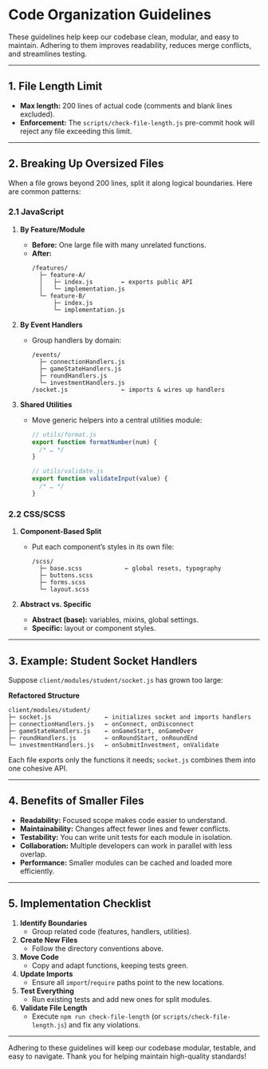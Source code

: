 # Code Organization Guidelines

These guidelines help keep our codebase clean, modular, and easy to maintain. Adhering to them improves readability, reduces merge conflicts, and streamlines testing.

---

## 1. File Length Limit

- **Max length:** 200 lines of actual code (comments and blank lines excluded).
- **Enforcement:** The `scripts/check-file-length.js` pre-commit hook will reject any file exceeding this limit.

---

## 2. Breaking Up Oversized Files

When a file grows beyond 200 lines, split it along logical boundaries. Here are common patterns:

### 2.1 JavaScript

1. **By Feature/Module**

   - **Before:** One large file with many unrelated functions.
   - **After:**
     ```
     /features/
       ├─ feature-A/
       │   ├─ index.js        ← exports public API
       │   └─ implementation.js
       └─ feature-B/
           ├─ index.js
           └─ implementation.js
     ```

2. **By Event Handlers**

   - Group handlers by domain:
     ```
     /events/
       ├─ connectionHandlers.js
       ├─ gameStateHandlers.js
       ├─ roundHandlers.js
       └─ investmentHandlers.js
     /socket.js               ← imports & wires up handlers
     ```

3. **Shared Utilities**

   - Move generic helpers into a central utilities module:

     ```js
     // utils/format.js
     export function formatNumber(num) {
       /* … */
     }

     // utils/validate.js
     export function validateInput(value) {
       /* … */
     }
     ```

### 2.2 CSS/SCSS

1. **Component-Based Split**

   - Put each component’s styles in its own file:
     ```
     /scss/
       ├─ base.scss            ← global resets, typography
       ├─ buttons.scss
       ├─ forms.scss
       └─ layout.scss
     ```

2. **Abstract vs. Specific**
   - **Abstract (base):** variables, mixins, global settings.
   - **Specific:** layout or component styles.

---

## 3. Example: Student Socket Handlers

Suppose `client/modules/student/socket.js` has grown too large:

**Refactored Structure**

```
client/modules/student/
├─ socket.js               ← initializes socket and imports handlers
├─ connectionHandlers.js   ← onConnect, onDisconnect
├─ gameStateHandlers.js    ← onGameStart, onGameOver
├─ roundHandlers.js        ← onRoundStart, onRoundEnd
└─ investmentHandlers.js   ← onSubmitInvestment, onValidate
```

Each file exports only the functions it needs; `socket.js` combines them into one cohesive API.

---

## 4. Benefits of Smaller Files

- **Readability:** Focused scope makes code easier to understand.
- **Maintainability:** Changes affect fewer lines and fewer conflicts.
- **Testability:** You can write unit tests for each module in isolation.
- **Collaboration:** Multiple developers can work in parallel with less overlap.
- **Performance:** Smaller modules can be cached and loaded more efficiently.

---

## 5. Implementation Checklist

1. **Identify Boundaries**
   - Group related code (features, handlers, utilities).
2. **Create New Files**
   - Follow the directory conventions above.
3. **Move Code**
   - Copy and adapt functions, keeping tests green.
4. **Update Imports**
   - Ensure all `import`/`require` paths point to the new locations.
5. **Test Everything**
   - Run existing tests and add new ones for split modules.
6. **Validate File Length**
   - Execute `npm run check-file-length` (or `scripts/check-file-length.js`) and fix any violations.

---

Adhering to these guidelines will keep our codebase modular, testable, and easy to navigate. Thank you for helping maintain high-quality standards!

